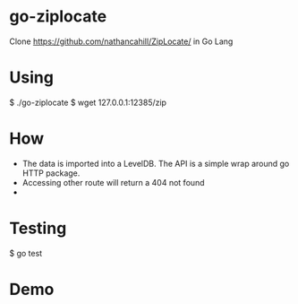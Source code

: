 go-ziplocate
============

Clone https://github.com/nathancahill/ZipLocate/ in Go Lang

# Using

$ ./go-ziplocate 
$ wget 127.0.0.1:12385/zip

# How

* The data is imported into a LevelDB. The API is a simple wrap around go HTTP package.
* Accessing other route will return a 404 not found
*

# Testing

$ go test

# Demo

